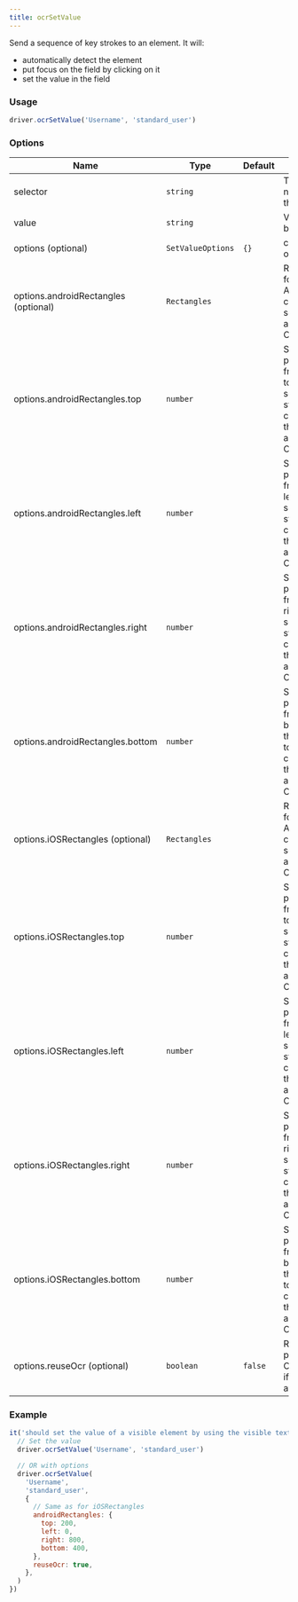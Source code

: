 ```yaml
---
title: ocrSetValue
---
```

Send a sequence of key strokes to an element. It will:
- automatically detect the element
- put focus on the field by clicking on it
- set the value in the field

### Usage
```js
driver.ocrSetValue('Username', 'standard_user')
```

### Options

| Name | Type | Default | Details |
| --- | --- | ---| --- |
| selector | `string` | | The visual name of the field |
| value | `string` | | Value to be added |
| options (optional) | `SetValueOptions` | `{}` | command options |
| options.androidRectangles (optional) | `Rectangles` | | Rectangles for Android to crop the search area for OCR |
| options.androidRectangles.top | `number` | | Start position from the top of the screen to start cropping the search area for OCR |
| options.androidRectangles.left | `number` | | Start position from the left of the screen to start cropping the search area for OCR |
| options.androidRectangles.right | `number` | | Start position from the right of the screen to start cropping the search area for OCR |
| options.androidRectangles.bottom | `number` | | Start position from the bottom of the screen to start cropping the search area for OCR |
| options.iOSRectangles (optional) | `Rectangles` | | Rectangles for Android to crop the search area for OCR |
| options.iOSRectangles.top | `number` | | Start position from the top of the screen to start cropping the search area for OCR |
| options.iOSRectangles.left | `number` | | Start position from the left of the screen to start cropping the search area for OCR |
| options.iOSRectangles.right | `number` | | Start position from the right of the screen to start cropping the search area for OCR |
| options.iOSRectangles.bottom | `number` | | Start position from the bottom of the screen to start cropping the search area for OCR |
| options.reuseOcr (optional) | `boolean` | `false` | Re-use a previous OCR scan if it is available |

### Example
```js
it('should set the value of a visible element by using the visible text', () => {
  // Set the value
  driver.ocrSetValue('Username', 'standard_user')

  // OR with options
  driver.ocrSetValue(
    'Username',
    'standard_user',
    {
      // Same as for iOSRectangles
      androidRectangles: {
        top: 200,
        left: 0,
        right: 800,
        bottom: 400,
      },
      reuseOcr: true,
    },
  )
})
```
